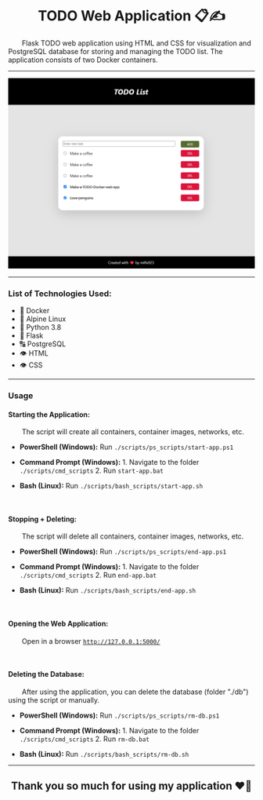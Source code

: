 <h1 align=center>TODO Web Application 📋✍️</h1>

&emsp;&emsp;Flask TODO web application using HTML and CSS for visualization and PostgreSQL database for storing and managing the TODO list. The application consists of two Docker containers.

<hr>

<img src="demo_img/demo_img_small.png">

<hr>

### List of Technologies Used:

- 🐳 Docker
- 🐧 Alpine Linux
- 🐍 Python 3.8
- 🍾 Flask
- 🔠 PostgreSQL
- 👁️ HTML
- 👁️ CSS

<hr>

### Usage
#### Starting the Application:
&emsp;&emsp;The script will create all containers, container images, networks, etc.

- <b>PowerShell (Windows):</b> Run <code>./scripts/ps_scripts/start-app.ps1</code>

- <b>Command Prompt (Windows):</b> 1. Navigate to the folder <code>./scripts/cmd_scripts</code> 2. Run <code>start-app.bat</code>

- <b>Bash (Linux):</b> Run <code>./scripts/bash_scripts/start-app.sh</code>

<br>

#### Stopping + Deleting:
&emsp;&emsp;The script will delete all containers, container images, networks, etc.

- <b>PowerShell (Windows):</b> Run <code>./scripts/ps_scripts/end-app.ps1</code>

- <b>Command Prompt (Windows):</b> 1. Navigate to the folder <code>./scripts/cmd_scripts</code> 2. Run <code>end-app.bat</code>

- <b>Bash (Linux):</b> Run <code>./scripts/bash_scripts/end-app.sh</code>

<br>

#### Opening the Web Application:
&emsp;&emsp;Open in a browser <code>http://127.0.0.1:5000/</code>

<br>

#### Deleting the Database:
&emsp;&emsp;After using the application, you can delete the database (folder "./db") using the script or manually.

- <b>PowerShell (Windows):</b> Run <code>./scripts/ps_scripts/rm-db.ps1</code>

- <b>Command Prompt (Windows):</b> 1. Navigate to the folder <code>./scripts/cmd_scripts</code> 2. Run <code>rm-db.bat</code>

- <b>Bash (Linux):</b> Run <code>./scripts/bash_scripts/rm-db.sh</code>

<hr>

<h2 align=center>Thank you so much for using my application ❤️🐳</h2>
